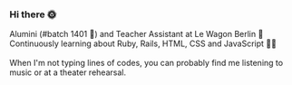 ### Hi there 🌞

Alumini (#batch 1401 🫶) and Teacher Assistant at Le Wagon Berlin 🚗
</br>
Continuously learning about Ruby, Rails, HTML, CSS and JavaScript 👩‍💻
</br>
</br>
When I'm not typing lines of codes, you can probably find me listening to music or at a theater rehearsal.

<!--
**Louise-Giraud/Louise-Giraud** is a ✨ _special_ ✨ repository because its `README.md` (this file) appears on your GitHub profile.

Here are some ideas to get you started:

- 🔭 I’m currently working on ...
- 🌱 I’m currently learning ...
- 👯 I’m looking to collaborate on ...
- 🤔 I’m looking for help with ...
- 💬 Ask me about ...
- 📫 How to reach me: ...
- 😄 Pronouns: ...
- ⚡ Fun fact: ...
-->
